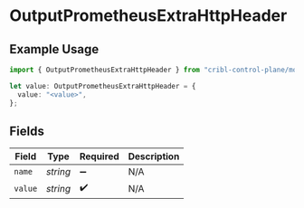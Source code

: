 # OutputPrometheusExtraHttpHeader

## Example Usage

```typescript
import { OutputPrometheusExtraHttpHeader } from "cribl-control-plane/models";

let value: OutputPrometheusExtraHttpHeader = {
  value: "<value>",
};
```

## Fields

| Field              | Type               | Required           | Description        |
| ------------------ | ------------------ | ------------------ | ------------------ |
| `name`             | *string*           | :heavy_minus_sign: | N/A                |
| `value`            | *string*           | :heavy_check_mark: | N/A                |